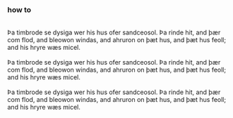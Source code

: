 ### how to

<br>
Þa timbrode se dysiga wer his hus ofer sandceosol. Þa rinde hit, and þær com flod, and bleowon windas, and ahruron on þæt hus, and þæt hus feoll; and his hryre wæs micel.  
<br>
<br>
Þa timbrode se dysiga wer his hus ofer sandceosol. Þa rinde hit, and þær com flod, and bleowon windas, and ahruron on þæt hus, and þæt hus feoll; and his hryre wæs micel.
<br>
<br>
Þa timbrode se dysiga wer his hus ofer sandceosol. Þa rinde hit, and þær com flod, and bleowon windas, and ahruron on þæt hus, and þæt hus feoll; and his hryre wæs micel.  
